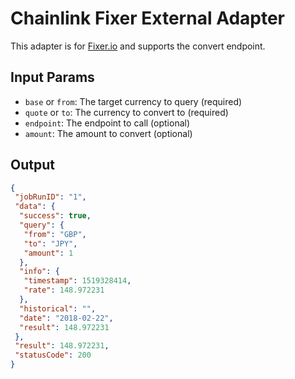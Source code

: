 # Chainlink Fixer External Adapter

This adapter is for [Fixer.io](https://fixer.io/) and supports the convert endpoint.

## Input Params

- `base` or `from`: The target currency to query (required)
- `quote` or `to`: The currency to convert to (required)
- `endpoint`: The endpoint to call (optional)
- `amount`: The amount to convert (optional)

## Output

```json
{
 "jobRunID": "1",
 "data": {
  "success": true,
  "query": {
   "from": "GBP",
   "to": "JPY",
   "amount": 1
  },
  "info": {
   "timestamp": 1519328414,
   "rate": 148.972231
  },
  "historical": "",
  "date": "2018-02-22",
  "result": 148.972231
 },
 "result": 148.972231,
 "statusCode": 200
}
```
